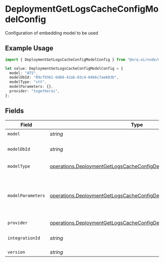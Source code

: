 # DeploymentGetLogsCacheConfigModelConfig

Configuration of embedding model to be used

## Example Usage

```typescript
import { DeploymentGetLogsCacheConfigModelConfig } from "@orq-ai/node/models/operations";

let value: DeploymentGetLogsCacheConfigModelConfig = {
  model: "ATS",
  modelDbId: "09cf9361-6d60-42ab-83c4-84b6c7ae683b",
  modelType: "stt",
  modelParameters: {},
  provider: "togetherai",
};
```

## Fields

| Field                                                                                                                                                  | Type                                                                                                                                                   | Required                                                                                                                                               | Description                                                                                                                                            |
| ------------------------------------------------------------------------------------------------------------------------------------------------------ | ------------------------------------------------------------------------------------------------------------------------------------------------------ | ------------------------------------------------------------------------------------------------------------------------------------------------------ | ------------------------------------------------------------------------------------------------------------------------------------------------------ |
| `model`                                                                                                                                                | *string*                                                                                                                                               | :heavy_check_mark:                                                                                                                                     | N/A                                                                                                                                                    |
| `modelDbId`                                                                                                                                            | *string*                                                                                                                                               | :heavy_check_mark:                                                                                                                                     | The id of the resource                                                                                                                                 |
| `modelType`                                                                                                                                            | [operations.DeploymentGetLogsCacheConfigDeploymentsModelType](../../models/operations/deploymentgetlogscacheconfigdeploymentsmodeltype.md)             | :heavy_check_mark:                                                                                                                                     | The type of the model                                                                                                                                  |
| `modelParameters`                                                                                                                                      | [operations.DeploymentGetLogsCacheConfigDeploymentsModelParameters](../../models/operations/deploymentgetlogscacheconfigdeploymentsmodelparameters.md) | :heavy_check_mark:                                                                                                                                     | Model Parameters: Not all parameters apply to every model                                                                                              |
| `provider`                                                                                                                                             | [operations.DeploymentGetLogsCacheConfigDeploymentsProvider](../../models/operations/deploymentgetlogscacheconfigdeploymentsprovider.md)               | :heavy_check_mark:                                                                                                                                     | N/A                                                                                                                                                    |
| `integrationId`                                                                                                                                        | *string*                                                                                                                                               | :heavy_minus_sign:                                                                                                                                     | The id of the resource                                                                                                                                 |
| `version`                                                                                                                                              | *string*                                                                                                                                               | :heavy_minus_sign:                                                                                                                                     | N/A                                                                                                                                                    |
